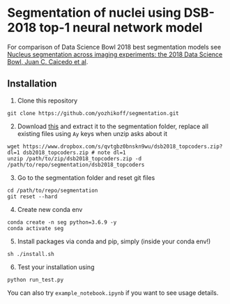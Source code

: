 # Segmentation of nuclei using DSB-2018 top-1 neural network model

For comparison of Data Science Bowl 2018 best segmentation models see [Nucleus segmentation across imaging experiments: the 2018 Data Science Bowl, Juan C. Caicedo et al](https://www.nature.com/articles/s41592-019-0612-7).  

## Installation
1. Clone this repository

```
git clone https://github.com/yozhikoff/segmentation.git
```

2. Download [this](https://www.dropbox.com/s/qvtgbz0bnskn9wu/dsb2018_topcoders.zip?dl=0) and extract it to the
segmentation folder, replace all existing files using `Ay` keys when unzip asks about it

```
wget https://www.dropbox.com/s/qvtgbz0bnskn9wu/dsb2018_topcoders.zip?dl=1 dsb2018_topcoders.zip # note dl=1
unzip /path/to/zip/dsb2018_topcoders.zip -d /path/to/repo/segmentation/dsb2018_topcoders
```

3. Go to the segmentation folder and reset git files

```shell script
cd /path/to/repo/segmentation
git reset --hard
```

4. Create new conda env
``` 
conda create -n seg python=3.6.9 -y
conda activate seg
``` 
5) Install packages via conda and pip, simply (inside your conda env!)

```
sh ./install.sh
```
6) Test your installation using
```
python run_test.py
```

You can also try `example_notebook.ipynb` if you want to see usage details.
